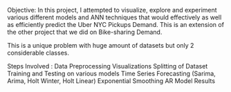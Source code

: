 Objective:
In this project, I attempted to visualize, explore and experiment various different models and ANN techniques that would effectively as well as efficiently predict the Uber NYC Pickups Demand. This is an extension of the other project that we did on Bike-sharing Demand.

This is a unique problem with huge amount of datasets but only 2 considerable classes.

Steps Involved :
Data Preprocessing
Visualizations
Splitting of Dataset
Training and Testing on various models
Time Series Forecasting (Sarima, Arima, Holt Winter, Holt Linear)
Exponential Smoothing
AR Model
Results

